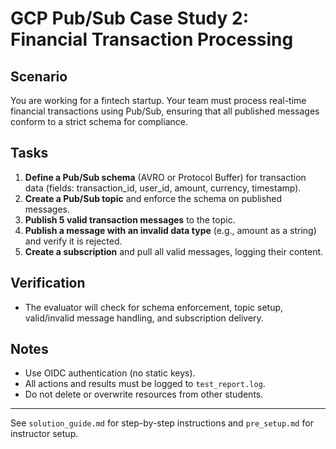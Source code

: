 # GCP Pub/Sub Case Study 2: Financial Transaction Processing

## Scenario
You are working for a fintech startup. Your team must process real-time financial transactions using Pub/Sub, ensuring that all published messages conform to a strict schema for compliance.

## Tasks
1. **Define a Pub/Sub schema** (AVRO or Protocol Buffer) for transaction data (fields: transaction_id, user_id, amount, currency, timestamp).
2. **Create a Pub/Sub topic** and enforce the schema on published messages.
3. **Publish 5 valid transaction messages** to the topic.
4. **Publish a message with an invalid data type** (e.g., amount as a string) and verify it is rejected.
5. **Create a subscription** and pull all valid messages, logging their content.

## Verification
- The evaluator will check for schema enforcement, topic setup, valid/invalid message handling, and subscription delivery.

## Notes
- Use OIDC authentication (no static keys).
- All actions and results must be logged to `test_report.log`.
- Do not delete or overwrite resources from other students.

---
See `solution_guide.md` for step-by-step instructions and `pre_setup.md` for instructor setup.
